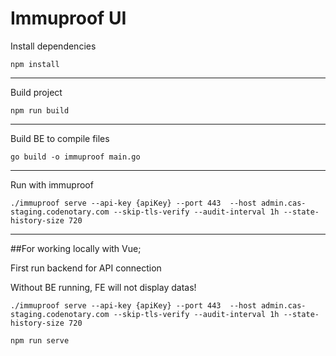 # Immuproof UI


Install dependencies

```shell
npm install 
```
---


Build project
```shell
npm run build 
```
---

Build BE to compile files
```
go build -o immuproof main.go
```

---

Run with immuproof

```shell
./immuproof serve --api-key {apiKey} --port 443  --host admin.cas-staging.codenotary.com --skip-tls-verify --audit-interval 1h --state-history-size 720 
```


---
##For working locally with Vue;

First run backend for API connection

Without BE running, FE will not display datas!

```shell
./immuproof serve --api-key {apiKey} --port 443  --host admin.cas-staging.codenotary.com --skip-tls-verify --audit-interval 1h --state-history-size 720 
```

```shell
npm run serve
```